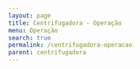 ```yaml
---
layout: page
title: Centrifugadora - Operação
menu: Operação
search: true
permalink: /centrifugadora-operacao
parent: centrifugadora
---
```


